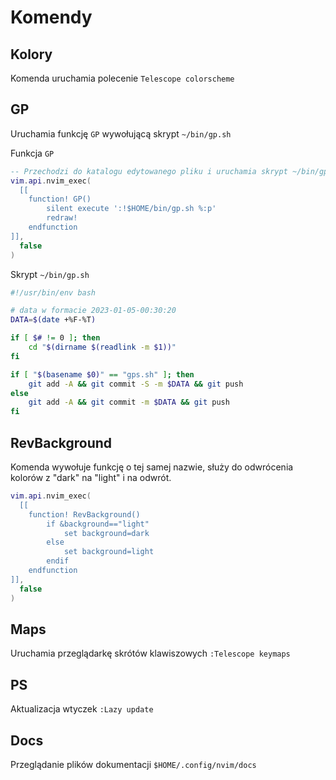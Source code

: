 # Komendy

## Kolory

Komenda uruchamia polecenie `Telescope colorscheme`

## GP

Uruchamia funkcję `GP` wywołującą skrypt `~/bin/gp.sh`

Funkcja `GP`

```lua
-- Przechodzi do katalogu edytowanego pliku i uruchamia skrypt ~/bin/gp.sh
vim.api.nvim_exec(
  [[
    function! GP()
        silent execute ':!$HOME/bin/gp.sh %:p'
        redraw!
    endfunction
]],
  false
)
```

Skrypt `~/bin/gp.sh`

```bash
#!/usr/bin/env bash

# data w formacie 2023-01-05-00:30:20
DATA=$(date +%F-%T)

if [ $# != 0 ]; then
    cd "$(dirname $(readlink -m $1))"
fi

if [ "$(basename $0)" == "gps.sh" ]; then
    git add -A && git commit -S -m $DATA && git push
else
    git add -A && git commit -m $DATA && git push
fi
```

## RevBackground

Komenda wywołuje funkcję o tej samej nazwie, służy do odwrócenia kolorów z "dark" na "light" i na odwrót.

```lua
vim.api.nvim_exec(
  [[
    function! RevBackground()
        if &background=="light"
            set background=dark
        else
            set background=light
        endif
    endfunction
]],
  false
)
```

## Maps

Uruchamia przeglądarkę skrótów klawiszowych `:Telescope keymaps`

## PS

Aktualizacja wtyczek `:Lazy update`

## Docs

Przeglądanie plików dokumentacji `$HOME/.config/nvim/docs`
